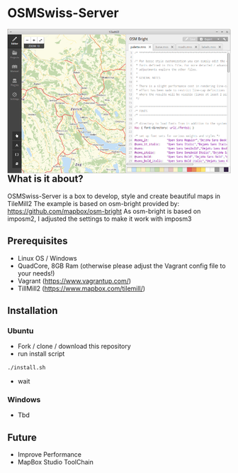 # OSMSwiss-Server
<img align="right" alt="screenshot" src="img/screenshot.png" />

## What is it about?
OSMSwiss-Server is a box to develop, style and create beautiful maps in TileMill2
The example is based on osm-bright provided by: https://github.com/mapbox/osm-bright
As osm-bright is based on imposm2, I adjusted the settings to make it work with imposm3

## Prerequisites
* Linux OS / Windows
* QuadCore, 8GB Ram (otherwise please adjust the Vagrant config file to your needs!)
* Vagrant (https://www.vagrantup.com/)
* TillMill2 (https://www.mapbox.com/tilemill/)

## Installation
### Ubuntu
* Fork / clone / download this repository
* run install script
```bash
./install.sh
```
* wait

### Windows
* Tbd

## Future
* Improve Performance
* MapBox Studio ToolChain


